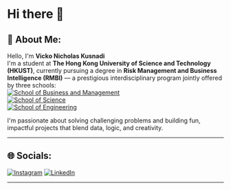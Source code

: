 # Hi there 👋

## 🧠 About Me:
Hello, I'm **Vicko Nicholas Kusnadi**  
I'm a student at **The Hong Kong University of Science and Technology (HKUST)**, currently pursuing a degree in **Risk Management and Business Intelligence (RMBI)** — a prestigious interdisciplinary program jointly offered by three schools:  
[![School of Business and Management](https://img.shields.io/badge/School_of_Business_and_Management-0072C6?style=for-the-badge&logo=Microsoft&logoColor=white)]()  
[![School of Science](https://img.shields.io/badge/School_of_Science-FF6F00?style=for-the-badge&logo=Atom&logoColor=white)]()  
[![School of Engineering](https://img.shields.io/badge/School_of_Engineering-2E8B57?style=for-the-badge&logo=Codeforces&logoColor=white)]()

I'm passionate about solving challenging problems and building fun, impactful projects that blend data, logic, and creativity.


---

## 🌐 Socials:
[![Instagram](https://img.shields.io/badge/Instagram-E4405F?style=for-the-badge&logo=instagram&logoColor=white)](https://www.instagram.com/vicko_guo/)
[![LinkedIn](https://img.shields.io/badge/LinkedIn-0077B5?style=for-the-badge&logo=linkedin&logoColor=white)](https://www.linkedin.com/in/vnkusnadi/)

---


